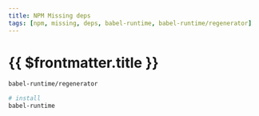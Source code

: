 ```yaml
---
title: NPM Missing deps
tags: [npm, missing, deps, babel-runtime, babel-runtime/regenerator]
---
```

# {{ $frontmatter.title }}

```bash
babel-runtime/regenerator

# install
babel-runtime
```

